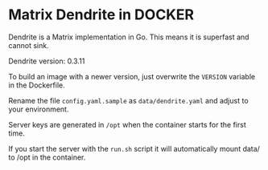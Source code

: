 # Matrix Dendrite in DOCKER

Dendrite is a Matrix implementation in Go. This means it is superfast and cannot sink.  

Dendrite version: 0.3.11  

To build an image with a newer version, just overwrite the `VERSION` variable in the Dockerfile.

Rename the file `config.yaml.sample` as `data/dendrite.yaml` and adjust to your environment.  

Server keys are generated in `/opt` when the container starts for the first time.  

If you start the server with the `run.sh` script it will automatically mount data/ to /opt in the container.
